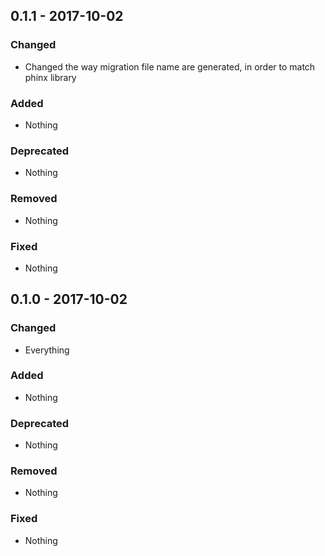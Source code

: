 ## 0.1.1 - 2017-10-02

### Changed
* Changed the way migration file name are generated, in order to match phinx library

### Added
* Nothing

### Deprecated
* Nothing

### Removed
* Nothing

### Fixed
* Nothing


## 0.1.0 - 2017-10-02

### Changed
* Everything

### Added
* Nothing

### Deprecated
* Nothing

### Removed
* Nothing

### Fixed
* Nothing
